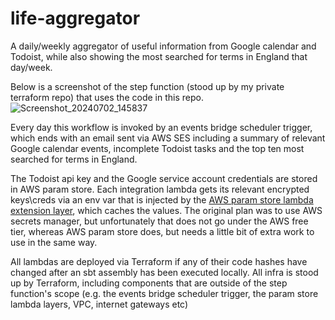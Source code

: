 # life-aggregator
A daily/weekly aggregator of useful information from Google calendar and Todoist, while also showing the most searched for terms in England that day/week.

Below is a screenshot of the step function (stood up by my private terraform repo) that uses the code in this repo.
![Screenshot_20240702_145837](https://github.com/CSGrimey/life-aggregator/assets/2895932/8607e483-b429-4cdb-a299-c13533afeb45)


Every day this workflow is invoked by an events bridge scheduler trigger, which ends with an email sent via AWS SES including a summary of relevant Google calendar events, incomplete Todoist tasks and the top ten most searched for terms in England.

The Todoist api key and the Google service account credentials are stored in AWS param store.
Each integration lambda gets its relevant encrypted keys\creds via an env var that is injected by the [AWS param store lambda extension layer](https://docs.aws.amazon.com/systems-manager/latest/userguide/ps-integration-lambda-extensions.html), which caches the values.
The original plan was to use AWS secrets manager, but unfortunately that does not go under the AWS free tier, whereas AWS param store does, but needs a little bit of extra work to use in the same way.

All lambdas are deployed via Terraform if any of their code hashes have changed after an sbt assembly has been executed locally.
All infra is stood up by Terraform, including components that are outside of the step function's scope (e.g. the events bridge scheduler trigger, the param store lambda layers, VPC, internet gateways etc)
